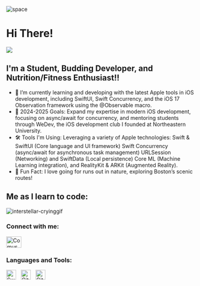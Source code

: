 


![space](https://user-images.githubusercontent.com/79765856/204119622-df35c6b1-987b-42ba-9e97-122087e4caf6.gif)

# Hi There! 

![](https://komarev.com/ghpvc/?username=comus4)

## I'm a Student, Budding Developer, and Nutrition/Fitness Enthusiast!!
- 🌱 I’m currently learning and developing with the latest Apple tools in iOS development, including SwiftUI, Swift Concurrency, and the iOS 17 Observation framework using the @Observable macro.
- 💼 2024-2025 Goals: Expand my expertise in modern iOS development, focusing on async/await for concurrency, and mentoring students through WeDev, the iOS development club I founded at Northeastern University.
- 🛠️ Tools I'm Using: Leveraging a variety of Apple technologies:
Swift & SwiftUI (Core language and UI framework)
Swift Concurrency (async/await for asynchronous task management)
URLSession (Networking) and SwiftData (Local persistence)
Core ML (Machine Learning integration), and RealityKit & ARKit (Augmented Reality).
- 🌳 Fun Fact: I love going for runs out in nature, exploring Boston’s scenic routes!

## Me as I learn to code:
![interstellar-cryinggif](https://user-images.githubusercontent.com/79765856/204119301-cacaa961-95bb-4265-a94e-86d1e0496755.gif)


### Connect with me:


<p align="left" dir="auto">
<a href="https://linkedin.com/in/comus-hardman/" rel="nofollow"><img align="center" src="https://raw.githubusercontent.com/rahuldkjain/github-profile-readme-generator/master/src/images/icons/Social/linked-in-alt.svg" alt= "Comus" height="30" width="40" style="max-width: 100%;"></a>
</p>




### Languages and Tools:

<img align="left" alt="Swift" width="26px" src="https://cdn.jsdelivr.net/gh/devicons/devicon/icons/swift/swift-original.svg" style="padding-right:10px;" />
<img align="left" alt="Git" width="26px" src="https://cdn.jsdelivr.net/gh/devicons/devicon/icons/git/git-original.svg" style="padding-right:10px;" />
<img align="left" alt="GitHub" width="26px" src="https://user-images.githubusercontent.com/3369400/139447912-e0f43f33-6d9f-45f8-be46-2df5bbc91289.png" style="padding-right:10px;" />

